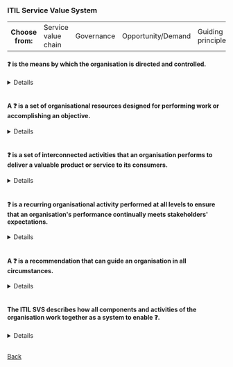 ### ITIL Service Value System

<table>
  <tr>
    <th>Choose from:</th>
    <td>Service value chain</td>
    <td>Governance</td>
    <td>Opportunity/Demand</td>
    <td>Guiding principle</td>
    <td>Practice</td>
    <td>Continual improvement</td>
    <td>Value stream</td>
    <td>Value creation</td>
    <td>Revenue generation</td>
  </tr>
</table>

#### &#10067; is the means by which the organisation is directed and controlled.
<details>
<b>Governance</b> is the means by which the organisation is directed and controlled.
</details>
<br>

#### A &#10067; is a set of organisational resources designed for performing work or accomplishing an objective.
<details>
A <b>practice</b> is a set of organisational resources designed for performing work or accomplishing an objective.
</details>
<br>

#### &#10067; is a set of interconnected activities that an organisation performs to deliver a valuable product or service to its consumers.
<details>
<b>Service Value Chain</b> is a set of interconnected activities that an organisation performs to deliver a valuable product or service to its consumers.
</details>
<br>

#### &#10067; is a recurring organisational activity performed at all levels to ensure that an organisation's performance continually meets stakeholders' expectations.
<details>
<b>Continual Improvement</b> is a recurring organisational activity performed at all levels to ensure that an organisation's performance continually meets stakeholders' expectations.
</details>
<br>

#### A &#10067; is a recommendation that can guide an organisation in all circumstances.
<details>
A <b>Guiding Principle</b> is a recommendation that can guide an organisation in all circumstances.
</details>
<br>

#### The ITIL SVS describes how all components and activities of the organisation work together as a system to enable &#10067;.
<details>
The ITIL SVS describes how all components and activities of the organisation work together as a system to enable <b>Value Creation</b>.
</details>
<br>

[Back](README.md)
